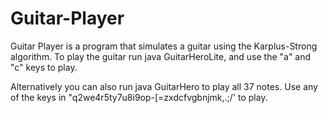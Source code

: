 # Guitar-Player
Guitar Player is a program that simulates a guitar using the Karplus-Strong algorithm.
To play the guitar run java GuitarHeroLite, and use the "a" and "c" keys to play.

Alternatively you can also run java GuitarHero to play all 37 notes. Use any of the keys in "q2we4r5ty7u8i9op-[=zxdcfvgbnjmk,.;/' to play.

